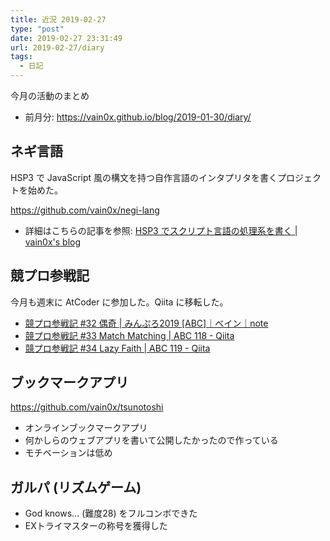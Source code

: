 ```yaml
---
title: 近況 2019-02-27
type: "post"
date: 2019-02-27 23:31:49
url: 2019-02-27/diary
tags:
  - 日記
---
```


今月の活動のまとめ

<!--more-->

- 前月分: <https://vain0x.github.io/blog/2019-01-30/diary/>

## ネギ言語

HSP3 で JavaScript 風の構文を持つ自作言語のインタプリタを書くプロジェクトを始めた。

<https://github.com/vain0x/negi-lang>

- 詳細はこちらの記事を参照: [HSP3 でスクリプト言語の処理系を書く | vain0x's blog](https://vain0x.github.io/blog/2019-02-26/interpreter-written-in-hsp3/)

## 競プロ参戦記

今月も週末に AtCoder に参加した。Qiita に移転した。

- [競プロ参戦記 #32 偶奇 | みんぷろ2019 \[ABC\]｜ベイン｜note](https://note.mu/vain0x/n/n07b1b0686624)
- [競プロ参戦記 #33 Match Matching | ABC 118 - Qiita](https://qiita.com/vain0x/items/e72df0b0a2e1b653d5a5)
- [競プロ参戦記 #34 Lazy Faith | ABC 119 - Qiita](https://qiita.com/vain0x/items/9a8a881f5170dc8eaa62)

## ブックマークアプリ

<https://github.com/vain0x/tsunotoshi>

- オンラインブックマークアプリ
- 何かしらのウェブアプリを書いて公開したかったので作っている
- モチベーションは低め

## ガルパ (リズムゲーム)

- God knows... (難度28) をフルコンボできた
- EXトライマスターの称号を獲得した
